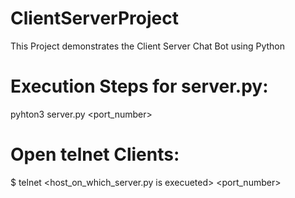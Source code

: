 # ClientServerProject
This Project demonstrates the Client Server Chat Bot using Python

# Execution Steps for server.py:
pyhton3 server.py <port_number>

# Open telnet Clients:
$ telnet <host_on_which_server.py is execueted> <port_number>
